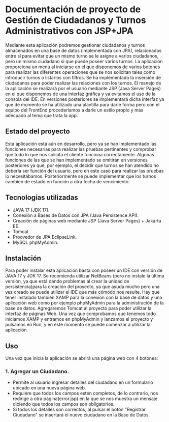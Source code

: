 # Documentación de proyecto de Gestión de Ciudadanos y Turnos Administrativos con JSP+JPA
Mediante esta aplicación podremos gestionar ciudadanos y turnos almacenados en una base de datos (implementada con JPA), relacionados entre sí para evitar que un mismo turno se le asigne a varios ciudadanos, pero un mismo ciudadano si que puede poseer varios turnos.
La aplicación proporciona un menú al iniciarse en el que disponemos de varios botones para realizar las diferentes operaciones que se nos solicitan tales como introducir turnos o listarlos con filtros. Se ha implementado la inserción de ciudadanos para poder realizar las relaciones con los turnos.
El manejo de la aplicación se realizará por el usuario mediante JSP (Java Server Pages) en el que disponemos de una interfaz gráfica y ya evitamos el uso de la consola del IDE. En versiones posteriores se implementará dicha interfaz ya que de momento se ha utilizado una plantilla para darle forma pero con el equipo del FrontEnd procederíamos a darle un estilo propio y más adecuado al tema que trata la app.

## Estado del proyecto
Esta aplicación está aún en desarrollo, pero ya se han implementado las funciones necesarias para realizar las pruebas pertinentes y comprobar que todo lo que nos solicita el cliente funciona correctamente.
Algunas funciones de las que se han implementado se omitirán en versiones posteriores ya que, por ejemplo, el decidir que turnos se han atendido no debería ser función del usuario, pero en este caso para realizar las pruebas lo necesitábamos. Posteriormente se puede implementar que los turnos cambien de estado en función a otra fecha de vencimiento.

## Tecnologías utilizadas
* JAVA 17 (JDK 17).
* Conexión a Bases de Datos con JPA (Java Persistence API).
* Creación de páginas web mediante JSP (Java Server Pages) + Jakarta EE.
* Tomcat.
* Proovedor de JPA EclipseLink.
* MySQL phpMyAdmin.

## Instalación
Para poder instalar esta aplicación basta con poseer un IDE con versión de JAVA 17 y JDK 17. Se recomienda utilizar NetBeans (pero no instale la última versión, ya que está dando problemas al crear la unidad de persistencia)para la creación del proyecto, ya que ayuda mucho pero una vez creado se puede utilizar el IDE que más cómodo nos resulte.
Hay que tener instalado también XAMP para la conexión con la base de datos y una aplicación web como por ejemplo phpMyAdmin para la administración de la base de datos.
Agregaremos Tomcat al proyecto para poder utilizar la interfaz de páginas Web.
Una vez que comprobamos que tenemos todo iniciamos XAMP y entramos en phpMyAdmin y lanzamos el proyecto y pulsamos en Run, y en este momento se puede comenzar a utilizar la aplicación.

## Uso
Una vez que inicia la aplicación se abrirá una página web con 4 botones:
### 1. Agregar un Ciudadano.
* Permite al usuario ingresar detalles del ciudadano en un formulario ubicado en una nueva página web.
* Requiere que todos los campos estén completos, de lo contrario, nos redirige a otra página(error.jsp) en la que se nos muestra un mensaje diciendo que todos los campos son obligatorios.
* Si todos los detalles son correctos, al pulsar el botón "Registrar Ciudadano" se insertará el nuevo ciudadano en la Base de Datos.

